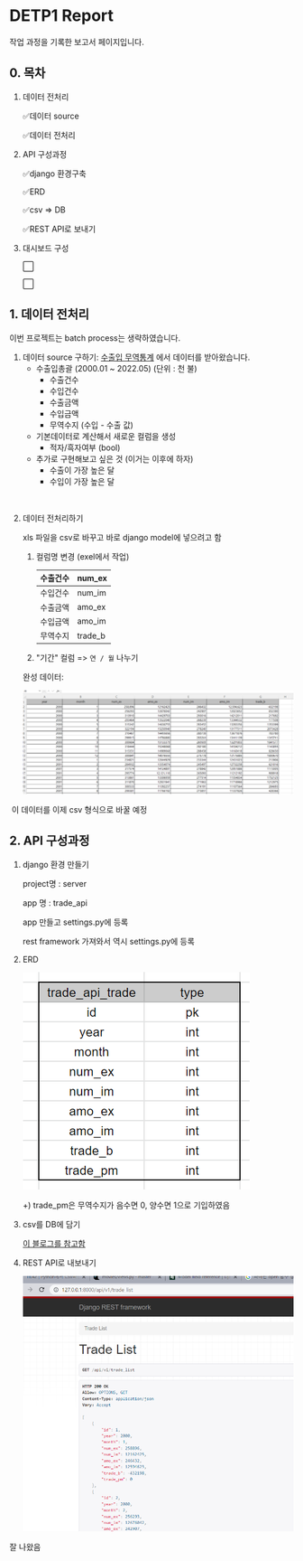# DETP1 Report

작업 과정을 기록한 보고서 페이지입니다. 

## 0. 목차

1. 데이터 전처리

   ✅데이터 source

   ✅데이터 전처리

2. API 구성과정

   ✅django 환경구축

   ✅ERD

   ✅csv => DB

   ✅REST API로 보내기

3. 대시보드 구성

   ⬜

   ⬜ 

## 1. 데이터 전처리

이번 프로젝트는 batch process는 생략하였습니다. 

1. 데이터 source 구하기: [수출입 무역통계](https://unipass.customs.go.kr/ets/index.do) 에서 데이터를 받아왔습니다. 
   - 수출입총괄 (2000.01 ~ 2022.05) (단위 : 천 불)
     - 수출건수 
     - 수입건수
     - 수출금액
     - 수입금액
     - 무역수지 (수입 - 수출 값)
   - 기본데이터로 계산해서 새로운 컬럼을 생성
     - 적자/흑자여부 (bool)
   - 추가로 구현해보고 싶은 것 (이거는 이후에 하자)
     - 수출이 가장 높은 달
     - 수입이 가장 높은 달

<br>

2. 데이터 전처리하기

   xls 파일을 csv로 바꾸고 바로  django model에 넣으려고 함

   1. 컬럼명 변경 (exel에서 작업)

      | 수출건수 | num_ex  |
      | -------- | ------- |
      | 수입건수 | num_im  |
      | 수출금액 | amo_ex  |
      | 수입금액 | amo_im  |
      | 무역수지 | trade_b |

   2. "기간" 컬럼 => `연 / 월` 나누기

   완성 데이터:

   ![](./img/01.png)

​		이 데이터를 이제 csv 형식으로 바꿀 예정

## 2. API 구성과정

1. django 환경 만들기

   project명 : server

   app 명 : trade_api 

   app 만들고 settings.py에 등록

   rest framework 가져와서 역시 settings.py에 등록

2. ERD

   ![](./img/03.png)

   +) trade_pm은 무역수지가 음수면 0, 양수면 1으로 기입하였음

3. csv를 DB에 담기

   [이 블로그를 참고함](https://jeleedev.tistory.com/152)

4. REST API로 내보내기

   ![](./img/02.png)

잘 나왔음
